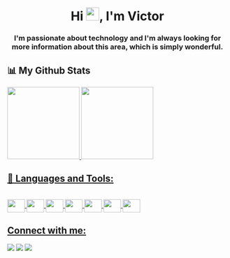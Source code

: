 <h1 align="center">Hi <img src="https://raw.githubusercontent.com/MartinHeinz/MartinHeinz/master/wave.gif" width="30px">, I'm Victor</h1>
<h3 align="center">I'm passionate about technology and I'm always looking for more information about this area, which is simply wonderful.</h3>



## 📊 My Github Stats

<div>
   <a href="#">
   <img height="165em" src="https://github-readme-stats.vercel.app/api?username=victorugo16&show_icons=true&theme=dark&include_all_commits=true&count_private=true"/>
   <img height="165em" src="https://github-readme-stats.vercel.app/api/top-langs/?username=victorugo16&layout=compact&langs_count=16&theme=dark"/>

</div>
   
 ## 🚀 Languages and Tools:
   
<div style="display: inline_block"><br>
   <img align="center"  height="30" width="40" src="https://cdn.jsdelivr.net/gh/devicons/devicon/icons/javascript/javascript-original.svg" />
   <img align="center"  height="30" width="40" src="https://cdn.jsdelivr.net/gh/devicons/devicon/icons/html5/html5-original.svg" />
   <img align="center"  height="30" width="40" src="https://cdn.jsdelivr.net/gh/devicons/devicon/icons/css3/css3-original.svg" />
   <img align="center"  height="30" width="40" src="https://cdn.jsdelivr.net/gh/devicons/devicon/icons/react/react-original.svg" />
   <img align="center"  height="30" width="40" src="https://cdn.jsdelivr.net/gh/devicons/devicon/icons/nodejs/nodejs-original-wordmark.svg" />
   <img align="center"  height="30" width="40" src="https://cdn.jsdelivr.net/gh/devicons/devicon/icons/java/java-original.svg" />
   <img align="center"  height="30" width="40" src="https://cdn.jsdelivr.net/gh/devicons/devicon/icons/mysql/mysql-original-wordmark.svg" />
</div>
   
  ##  Connect with me:
   
<div> 
   <a href="https://www.linkedin.com/in/victor-hugo-385631211/" target="_blank"><img src="https://img.shields.io/badge/-LinkedIn-%230077B5?style=for-the-badge&logo=linkedin&logoColor=white" target="_blank"></a>
   <a href = "mailto:victorhugobampi@gmail.com"><img src="https://img.shields.io/badge/-Gmail-%23333?style=for-the-badge&logo=gmail&logoColor=white" target="_blank"></a>
  <a href="https://instagram.com/vic_torugo16" target="_blank"><img src="https://img.shields.io/badge/-Instagram-%23E4405F?style=for-the-badge&logo=instagram&logoColor=white" target="_blank"></a>  
</div>
          
          
                                  
                                                                                                                                 
                                                                                                                           
   
            

